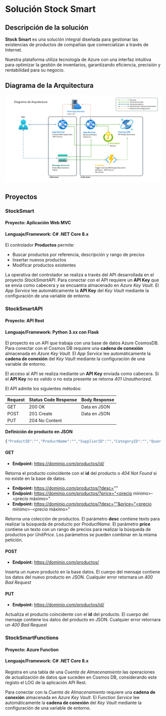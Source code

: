 # Solución Stock Smart

## Descripción de la solución

**Stock Smart** es una solución integral diseñada para gestionar las existencias de productos de compañías que comercializan a través de Internet. 

Nuestra plataforma utiliza tecnología de Azure con una interfaz intuitiva para optimizar la gestión de inventarios, garantizando eficiencia, precisión y rentabilidad para su negocio.

## Diagrama de la Arquitectura

![Diagrama de la Arquitectura](./media/diagrama.png)

## Proyectos

### StockSmart

#### **Proyecto:** Aplicación Web MVC
#### **Lenguaje/Framework:** C# .NET Core 8.x

El controlador **Productos** permite:

- Buscar productos por referencia, descripción y rango de precios
- Insertar nuevos productos
- Modificar productos existentes

La operativa del controlador se realiza a través del API desarrollada en el proyecto *StockSmartAPI*. Para conectar con el API requiere un **API Key** que se envia como cabecera y se encuantra almacenado en *Azure Key Vault*. El *App Service* lee automáticamente la **API Key** del *Key Vault* mediante la configuración de una variable de entorno.


### StockSmartAPI

#### **Proyecto:** API Rest
#### **Lenguaje/Framework:** Python 3.xx con Flask

El proyecto es un API que trabaja con una base de datos Azure CosmosDB. Para conectar con el Cosmos DB requiere una **cadena de conexión** almacenada en *Azure Key Vault*. El *App Service* lee automáticamente la **cadena de conexión** del *Key Vault* mediante la configuración de una variable de entorno.

El acceso al API se realiza mediante un **API Key** enviada como cabecera. Si el **API Key** no es valido o no esta presente se retorna *401 Unauthorized*.

El API admite los siguientes métodos:

   | Request        | Status Code Response       | Body Response        |
   | -------------- | -------------------------- | -------------------- |
   | GET            | 200 OK                     | Data en JSON         |
   | POST           | 201 Create                 | Data en JSON         |
   | PUT            | 204 No Content             |                      |
   
**Definición de producto en JSON**

```javascript
{"ProductID":"","ProductName":"","SupplierID":"","CategoryID":"","QuantityPerUnit":"","UnitPrice":"","UnitsInStock":"","UnitsOnOrder":"","ReorderLevel":"","Discontinued":""}
```

#### GET

- **Endpoint:** https://dominio.com/productos/id/

Retorna el producto coincidente con el **id** del producto o *404 Not Found* si no existe en la base de datos.

- **Endpoint:** https://dominio.com/productos/?desc=""
- **Endpoint:** https://dominio.com/productos/?price="<precio mínimo>-<precio máximo>"
- **Endpoint:** https://dominio.com/productos/?desc=""&price="<precio mínimo>-<precio máximo>"

Retorna una colección de productos. El parámetro **desc** contiene texto para realizar la búsqueda de producto por *ProductName*. El parámetro **price** contiene un texto con un rango de precios para realizar la búsqueda de productos por *UnitPrice*. Los parámetros se pueden combinar en la misma petición.


#### POST

- **Endpoint:** https://dominio.com/productos/

Inserta un nuevo producto en la base datos. El cuerpo del mensaje contiene los datos del nuevo producto en JSON. Cualquier error retornara un *400 Bad Request*


#### PUT

- **Endpoint:** https://dominio.com/productos/id/

Actualiza el producto coincidente con el **id** del producto. El cuerpo del mensaje contiene los datos del  producto en JSON. Cualquier error retornara un *400 Bad Request*



### StockSmartFunctions

#### **Proyecto:** Azure Function
#### **Lenguaje/Framework:** C# .NET Core 8.x

Registra en una tabla de una *Cuenta de Almacenamiento* las operaciones de actualización de datos que suceden en Cosmos DB, considerando este registo el LOG de la aplicación API Rest. 

Para conectar con la *Cuenta de Almacenamiento* requiere una **cadena de conexión** almacenada en *Azure Key Vault*. El *Function Service* lee automáticamente la **cadena de conexión** del *Key Vault* mediante la configuración de una variable de entorno.